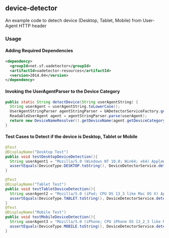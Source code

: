 ## device-detector
An example code to detech device (Desktop, Tablet, Mobile) from User-Agent HTTP header

### Usage
#### Adding Required Dependencies

```xml
<dependency>
  <groupId>net.sf.uadetector</groupId>
  <artifactId>uadetector-resources</artifactId>
  <version>2014.04</version>
</dependency>
```
#### Invoking the UserAgentParser to the Device Category

```java
public static String detectDevice(String userAgentString) {
  String userAgent = userAgentString.toLowerCase();
  UserAgentStringParser agentStringParser = UADetectorServiceFactory.getResourceModuleParser();
  ReadableUserAgent agent = agentStringParser.parse(userAgent);
  return new DeviceNameResolver().getDeviceName(agent.getDeviceCategory().getName());
}
```
#### Test Cases to Detect if the device is Desktop, Tablet or Mobile
```java
@Test
@DisplayName("Desktop Test")
public void testDesktopDeviceDetection(){
  String userAgent1 = "Mozilla/5.0 (Windows NT 10.0; Win64; x64) AppleWebKit/537.36 (KHTML, like Gecko) Chrome/116.0.0.0 Safari/537.36";
  assertEquals(DeviceType.DESKTOP.toString(), DeviceDetectorService.detectDevice(userAgent1));
}

@Test
@DisplayName("Tablet Test")
public void testTabletDeviceDetection(){
  String userAgent2 = "Mozilla/5.0 (iPad; CPU OS 13_3 like Mac OS X) AppleWebKit/605.1.15 (KHTML, like Gecko) CriOS/87.0.4280.77 Mobile/15E148 Safari/604.1";
  assertEquals(DeviceType.TABLET.toString(), DeviceDetectorService.detectDevice(userAgent2));
}
@Test
@DisplayName("Mobile Test")
public void testMobileDeviceDetection(){
  String userAgent3 = "Mozilla/5.0 (iPhone; CPU iPhone OS 13_2_3 like Mac OS X) AppleWebKit/605.1.15 (KHTML, like Gecko) Version/13.0.3 Mobile/15E148 Safari/604.1";
  assertEquals(DeviceType.MOBILE.toString(), DeviceDetectorService.detectDevice(userAgent3));
}
```


